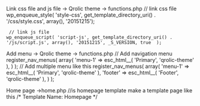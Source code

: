  Link css file and js file
 -> Qrolic theme -> functions.php
     // link css file 
     wp_enqueue_style( 'style-css', get_template_directory_uri() . '/css/style.css', array(), '20151215');

     // link js file
    wp_enqueue_script( 'script-js', get_template_directory_uri() . '/js/script.js', array(), '20151215', _S_VERSION, true  );

 Add menu
 -> Qrolic theme -> functions.php
    // Add navigation menu
        register_nav_menus(
		array(
			'menu-1' => esc_html__( 'Primary', 'qrolic-theme' ),
		)
	);
    // Add multiple menu like this
	register_nav_menus(
		array(
			'menu-1' => esc_html__( 'Primary', 'qrolic-theme' ),
			'footer' => esc_html__( 'Footer', 'qrolic-theme' ),
		)
	);


 Home page 
 ->home.php //is homepage template 
	make a template page like this
	/* Template Name: Homepage */
  